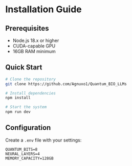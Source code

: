# Installation Guide

## Prerequisites
- Node.js 18.x or higher
- CUDA-capable GPU
- 16GB RAM minimum

## Quick Start
```bash
# Clone the repository
git clone https://github.com/Agnuxo1/Quantum_BIO_LLMs

# Install dependencies
npm install

# Start the system
npm run dev
```

## Configuration
Create a `.env` file with your settings:
```env
QUANTUM_BITS=8
NEURAL_LAYERS=4
MEMORY_CAPACITY=128GB
```